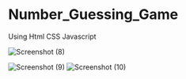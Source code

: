 # Number_Guessing_Game
Using Html CSS Javascript

![Screenshot (8)](https://github.com/user-attachments/assets/6be15f8e-11ac-4d87-9792-6583cf7fc542)

![Screenshot (9)](https://github.com/user-attachments/assets/0d4a4a40-e68b-410b-b5e5-16391a9de3ed)
![Screenshot (10)](https://github.com/user-attachments/assets/8efeaad1-8957-4bf6-93e1-4e747975bc87)
